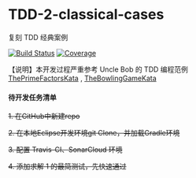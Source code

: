 # TDD-2-classical-cases
复刻 TDD 经典案例

[![Build Status](https://travis-ci.com/welldoer/TDD-2-classical-cases.svg?branch=master)](https://travis-ci.com/welldoer/TDD-2-classical-cases)
[![Coverage](https://sonarcloud.io/api/project_badges/measure?project=welldoer_TDD-2-classical-cases&metric=coverage)](https://sonarcloud.io/dashboard?id=welldoer_TDD-2-classical-cases)

【说明】本开发过程严重参考 Uncle Bob 的 TDD 编程范例 [ThePrimeFactorsKata](http://butunclebob.com/ArticleS.UncleBob.ThePrimeFactorsKata) , [TheBowlingGameKata](http://butunclebob.com/ArticleS.UncleBob.TheBowlingGameKata)


#### 待开发任务清单

~~1. 在GitHub中新建repo~~

~~2. 在本地Eclipse开发环境git Clone，并加载Gradle环境~~

~~3. 配置 Travis-CI、SonarCloud 环境~~

~~4. 添加求解 1 的最简测试，先快速通过~~